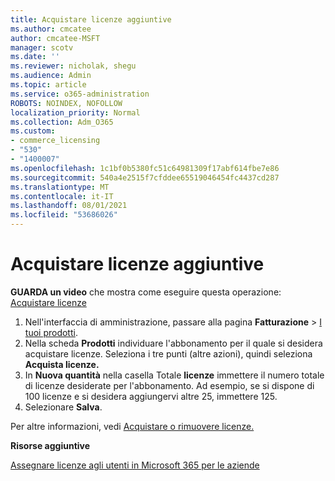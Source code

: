 ```yaml
---
title: Acquistare licenze aggiuntive
ms.author: cmcatee
author: cmcatee-MSFT
manager: scotv
ms.date: ''
ms.reviewer: nicholak, shegu
ms.audience: Admin
ms.topic: article
ms.service: o365-administration
ROBOTS: NOINDEX, NOFOLLOW
localization_priority: Normal
ms.collection: Adm_O365
ms.custom:
- commerce_licensing
- "530"
- "1400007"
ms.openlocfilehash: 1c1bf0b5380fc51c64981309f17abf614fbe7e86
ms.sourcegitcommit: 540a4e2515f7cfddee65519046454fc4437cd287
ms.translationtype: MT
ms.contentlocale: it-IT
ms.lasthandoff: 08/01/2021
ms.locfileid: "53686026"
---
```

# <a name="buy-additional-licenses"></a>Acquistare licenze aggiuntive

**GUARDA un video** che mostra come eseguire questa operazione: [Acquistare licenze](https://go.microsoft.com/fwlink/p/?linkid=2154857)

1. Nell'interfaccia di amministrazione, passare alla pagina **Fatturazione** > [I tuoi prodotti](https://go.microsoft.com/fwlink/p/?linkid=842054).
2. Nella scheda **Prodotti** individuare l'abbonamento per il quale si desidera acquistare licenze. Seleziona i tre punti (altre azioni), quindi seleziona **Acquista licenze.**
3. In **Nuova quantità** nella casella Totale **licenze** immettere il numero totale di licenze desiderate per l'abbonamento. Ad esempio, se si dispone di 100 licenze e si desidera aggiungervi altre 25, immettere 125.
4. Selezionare **Salva**.

Per altre informazioni, vedi [Acquistare o rimuovere licenze.](/microsoft-365/commerce/licenses/buy-licenses)

**Risorse aggiuntive**

[Assegnare licenze agli utenti in Microsoft 365 per le aziende](/microsoft-365/admin/manage/assign-licenses-to-users)